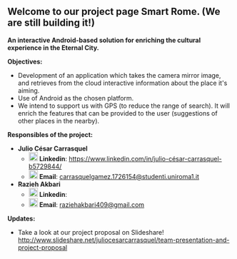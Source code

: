 ## Welcome to our project page Smart Rome. (We are still building it!)
<b>An interactive Android-based solution
for enriching the cultural experience in the Eternal City.</b>

<b>Objectives:</b>
  - Development of an application which takes the camera mirror
    image, and retrieves from the cloud interactive information about the
    place it's aiming.
  - Use of Android as the chosen platform. 
  - We intend to support us with GPS (to reduce the range of search). It will
    enrich the features that can be provided to the user (suggestions of other
    places in the nearby).

<b>Responsibles of the project:</b>
- <b>Julio César Carrasquel</b>
  - <img src="https://media.licdn.com/mpr/mpr/shrink_200_200/AAEAAQAAAAAAAANyAAAAJGRlZTNlZDQwLTk4YTItNDA1MS04MzBjLWJmNGQ5M2RmZGUxYw.png" height="20" width="20"></img> <b>Linkedin</b>:  <a href="https://www.linkedin.com/in/julio-c%C3%A9sar-carrasquel-b5729844/">https://www.linkedin.com/in/julio-césar-carrasquel-b5729844/</a> 
  - <img id="imageLogo" class="logo-image" src="http://www.freeiconspng.com/uploads/iconmonstr-email-4-icon-27.png" alt="iconmonstr email 4 icon" style="border-width:0px;" height="20" width="20"></img> <b>Email</b>: carrasquelgamez.1726154@studenti.uniroma1.it
- <b>Razieh Akbari</b>
  -  <img src="https://media.licdn.com/mpr/mpr/shrink_200_200/AAEAAQAAAAAAAANyAAAAJGRlZTNlZDQwLTk4YTItNDA1MS04MzBjLWJmNGQ5M2RmZGUxYw.png" height="20" width="20"></img> <b>Linkedin</b>: 
  - <img id="imageLogo" class="logo-image" src="http://www.freeiconspng.com/uploads/iconmonstr-email-4-icon-27.png" alt="iconmonstr email 4 icon" style="border-width:0px;" height="20" width="20"></img> <b>Email</b>: raziehakbari409@gmail.com

<b>Updates:</b>
  - Take a look at our project proposal on Slideshare! <a href="here">http://www.slideshare.net/juliocesarcarrasquel/team-presentation-and-project-proposal</a>
